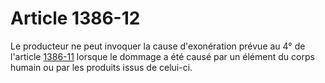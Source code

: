 # Article 1386-12

Le producteur ne peut invoquer la cause d'exonération prévue au 4° de l'article <a href='/affichCodeArticle.do?cidTexte=LEGITEXT000006070721&idArticle=LEGIARTI000006438942&dateTexte=&categorieLien=id' title='Code civil - art. 1386-11 (Ab)'>1386-11</a> lorsque le dommage a été causé par un élément du corps humain ou par les produits issus de celui-ci.